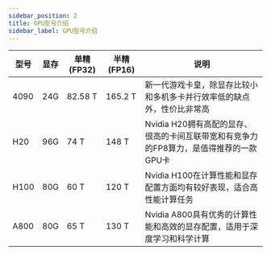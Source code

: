 ```yaml
---
sidebar_position: 2
title: GPU型号介绍
sidebar_label: GPU型号介绍
---
```

| 型号 | 显存 | 单精(FP32) | 半精(FP16) | 说明 |
|-------|-------|-------|-------|-------|
| 4090 | 24G | 82.58 T | 165.2 T | 新一代游戏卡皇，除显存比较小和多机多卡并行效率低的缺点外，性价比非常高 |
| H20 | 96G | 74 T | 148 T | Nvidia H20拥有高配的显存、很高的卡间互联带宽和有竞争力的FP8算力，是值得推荐的一款GPU卡 |
| H100 | 80G | 60 T | 120 T | Nvidia H100在计算性能和显存配置方面均有较好表现，适合高性能计算任务 |
| A800 | 80G | 65 T | 130 T | Nvidia A800具有优秀的计算性能和高效的显存配置，适用于深度学习和科学计算 |
